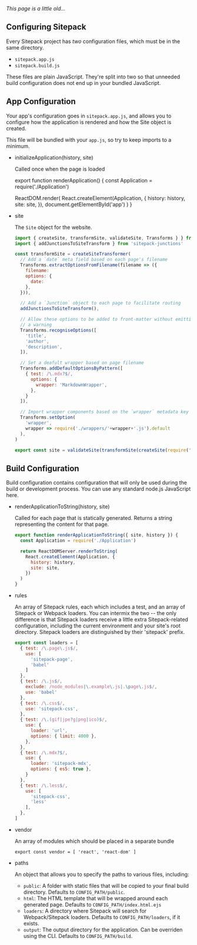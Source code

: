 *This page is a little old...*

Configuring Sitepack
--------------------

Every Sitepack project has *two* configuration files, which must be in the
same directory.

- `sitepack.app.js`
- `sitepack.build.js`

These files are plain JavaScript. They're split into two so that unneeded
build configuration does not end up in your bundled JavaScript.

## App Configuration

Your app's configuration goes in `sitepack.app.js`, and allows you to configure
how the application is rendered and how the Site object is created.

This file will be bundled with your `app.js`, so try to keep imports to a
minimum.

-   initializeApplication(history, site)

    Called once when the page is loaded

    export function renderApplication() {
      const Application = require('./Application')

      ReactDOM.render(
        React.createElement(Application, {
          history: history,
          site: site,
        }),
        document.getElementById('app')
      )
    }

-   site

    The `Site` object for the website.

    ```js
    import { createSite, transformSite, validateSite, Transforms } } from 'sitepack'
    import { addJunctionsToSiteTransform } from 'sitepack-junctions'

    const transformSite = createSiteTransformer(
      // Add a `date` meta field based on each page's filename
      Transforms.extractOptionsFromFilename(filename => ({
        filename: 
        options: {
          date: 
        },
      })),

      // Add a `Junction` object to each page to facilitate routing
      addJunctionsToSiteTransform(),

      // Allow these options to be added to front-matter without emitting
      // a warning
      Transforms.recogniseOptions([
        'title',
        'author',
        'description',
      ]),

      // Set a deafult wrapper based on page filename
      Transforms.addDefaultOptionsByPattern([
        { test: /\.mdx?$/,
          options: {
            wrapper: 'MarkdownWrapper',
          },
        }
      ]),

      // Import wrapper components based on the `wrapper` metadata key
      Transforms.setOption(
        'wrapper',
        wrapper => require('./wrappers/'+wrapper+'.js').default
      ),
    )

    export const site = validateSite(transformSite(createSite(require('./content/index.page.js')))
    ```

## Build Configuration

Build configuration contains configuration that will only be used during the
build or development process. You can use any standard node.js JavaScript here.

-   renderApplicationToString(history, site)

    Called for each page that is statically generated. Returns a string representing the content for that page.

    ```js
    export function renderApplicationToString({ site, history }) {
      const Application = require('./Application')

      return ReactDOMServer.renderToString(
        React.createElement(Application, {
          history: history,
          site: site,
        })
      )
    }
    ```

-   rules

    An array of Sitepack rules, each which includes a test, and an array of
    Sitepack or Webpack loaders. You can intermix the two -- the only
    difference is that Sitepack loaders receive a little extra Sitepack-related
    configuration, including the current environment and your site's root
    directory. Sitepack loaders are distinguished by their 'sitepack' prefix.

    ```js
    export const loaders = [
      { test: /\.page\.js$/,
        use: [
          'sitepack-page',
          'babel'
        ]
      },
      { test: /\.js$/,
        exclude: /node_modules|\.example\.js|.\page\.js$/,
        use: 'babel'
      },
      { test: /\.css$/,
        use: 'sitepack-css',
      },
      { test: /\.(gif|jpe?g|png|ico)$/,
        use: {
          loader: 'url',
          options: { limit: 4000 },
        },
      },
      { test: /\.mdx?$/,
        use: {
          loader: 'sitepack-mdx',
          options: { es5: true },
        }
      },
      { test: /\.less$/,
        use: [
          'sitepack-css',
          'less'
        ],
      },
    ]
    ```

-   vendor

    An array of modules which should be placed in a separate bundle

    ```
    export const vendor = [ 'react', 'react-dom' ]
    ```

-   paths

    An object that allows you to specify the paths to various files, including:

    - `public`: A folder with static files that will be copied to your final build directory. Defaults to `CONFIG_PATH/public`.
    - `html`: The HTML template that will be wrapped around each generated page. Defaults to `CONFIG_PATH/index.html.ejs`
    - `loaders`: A directory where Sitepack will search for Webpack/Sitepack loaders. Defaults to `CONFIG_PATH/loaders`, if it exists.
    - `output`: The output directory for the application. Can be overriden using the CLI. Defaults to `CONFIG_PATH/build`.
